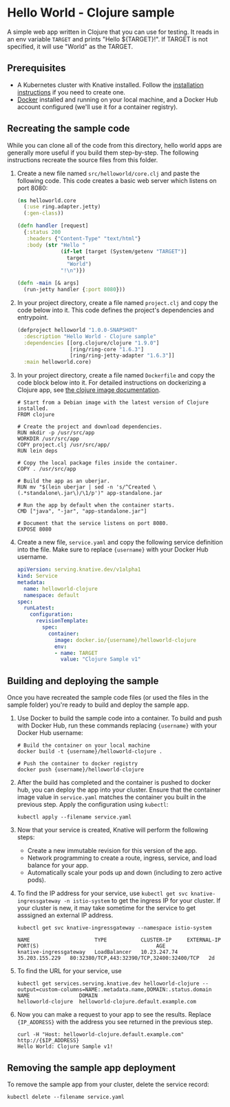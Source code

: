 # Hello World - Clojure sample

A simple web app written in Clojure that you can use for testing.
It reads in an env variable `TARGET` and prints "Hello ${TARGET}!". If
TARGET is not specified, it will use "World" as the TARGET.

## Prerequisites

* A Kubernetes cluster with Knative installed. Follow the
  [installation instructions](https://github.com/knative/docs/blob/master/install/README.md) if you need
  to create one.
* [Docker](https://www.docker.com) installed and running on your local machine,
  and a Docker Hub account configured (we'll use it for a container registry).

## Recreating the sample code

While you can clone all of the code from this directory, hello world
apps are generally more useful if you build them step-by-step. The
following instructions recreate the source files from this folder.

1. Create a new file named `src/helloworld/core.clj` and paste the following code. This
   code creates a basic web server which listens on port 8080:

    ```clojure
    (ns helloworld.core
      (:use ring.adapter.jetty)
      (:gen-class))

    (defn handler [request]
      {:status 200
       :headers {"Content-Type" "text/html"}
       :body (str "Hello "
                  (if-let [target (System/getenv "TARGET")]
                    target
                    "World")
                  "!\n")})

    (defn -main [& args]
      (run-jetty handler {:port 8080}))
    ```
    
1. In your project directory, create a file named `project.clj` and copy the code
   below into it. This code defines the project's dependencies and entrypoint.
   
   ```clojure
   (defproject helloworld "1.0.0-SNAPSHOT"
     :description "Hello World - Clojure sample"
     :dependencies [[org.clojure/clojure "1.9.0"]
                    [ring/ring-core "1.6.3"]
                    [ring/ring-jetty-adapter "1.6.3"]]
     :main helloworld.core)
   ```

1. In your project directory, create a file named `Dockerfile` and copy the code
   block below into it. For detailed instructions on dockerizing a Clojure app, see
   [the clojure image documentation](https://github.com/docker-library/docs/tree/master/clojure).

    ```docker
    # Start from a Debian image with the latest version of Clojure installed.
    FROM clojure

    # Create the project and download dependencies.
    RUN mkdir -p /usr/src/app
    WORKDIR /usr/src/app
    COPY project.clj /usr/src/app/
    RUN lein deps

    # Copy the local package files inside the container.
    COPY . /usr/src/app

    # Build the app as an uberjar.
    RUN mv "$(lein uberjar | sed -n 's/^Created \(.*standalone\.jar\)/\1/p')" app-standalone.jar

    # Run the app by default when the container starts.
    CMD ["java", "-jar", "app-standalone.jar"]

    # Document that the service listens on port 8080.
    EXPOSE 8080
    ```

1. Create a new file, `service.yaml` and copy the following service definition
   into the file. Make sure to replace `{username}` with your Docker Hub username.

    ```yaml
    apiVersion: serving.knative.dev/v1alpha1
    kind: Service
    metadata:
      name: helloworld-clojure
      namespace: default
    spec:
      runLatest:
        configuration:
          revisionTemplate:
            spec:
              container:
                image: docker.io/{username}/helloworld-clojure
                env:
                - name: TARGET
                  value: "Clojure Sample v1"
    ```

## Building and deploying the sample

Once you have recreated the sample code files (or used the files in the sample
folder) you're ready to build and deploy the sample app.

1. Use Docker to build the sample code into a container. To build and push with
   Docker Hub, run these commands replacing `{username}` with your
   Docker Hub username:

    ```shell
    # Build the container on your local machine
    docker build -t {username}/helloworld-clojure .

    # Push the container to docker registry
    docker push {username}/helloworld-clojure
    ```

1. After the build has completed and the container is pushed to docker hub, you
   can deploy the app into your cluster. Ensure that the container image value
   in `service.yaml` matches the container you built in
   the previous step. Apply the configuration using `kubectl`:

    ```shell
    kubectl apply --filename service.yaml
    ```

1. Now that your service is created, Knative will perform the following steps:
   * Create a new immutable revision for this version of the app.
   * Network programming to create a route, ingress, service, and load balance for your app.
   * Automatically scale your pods up and down (including to zero active pods).

1. To find the IP address for your service, use
   `kubectl get svc knative-ingressgateway -n istio-system` to get the ingress IP for your
   cluster. If your cluster is new, it may take sometime for the service to get asssigned
   an external IP address.

    ```shell
    kubectl get svc knative-ingressgateway --namespace istio-system

    NAME                     TYPE           CLUSTER-IP     EXTERNAL-IP      PORT(S)                                      AGE
    knative-ingressgateway   LoadBalancer   10.23.247.74   35.203.155.229   80:32380/TCP,443:32390/TCP,32400:32400/TCP   2d

    ```

1. To find the URL for your service, use
    ```
    kubectl get services.serving.knative.dev helloworld-clojure --output=custom-columns=NAME:.metadata.name,DOMAIN:.status.domain
    NAME                DOMAIN
    helloworld-clojure  helloworld-clojure.default.example.com
    ```

1. Now you can make a request to your app to see the results. Replace
   `{IP_ADDRESS}` with the address you see returned in the previous step.

    ```shell
    curl -H "Host: helloworld-clojure.default.example.com" http://{$IP_ADDRESS}
    Hello World: Clojure Sample v1!
    ```

## Removing the sample app deployment

To remove the sample app from your cluster, delete the service record:

```shell
kubectl delete --filename service.yaml
```
